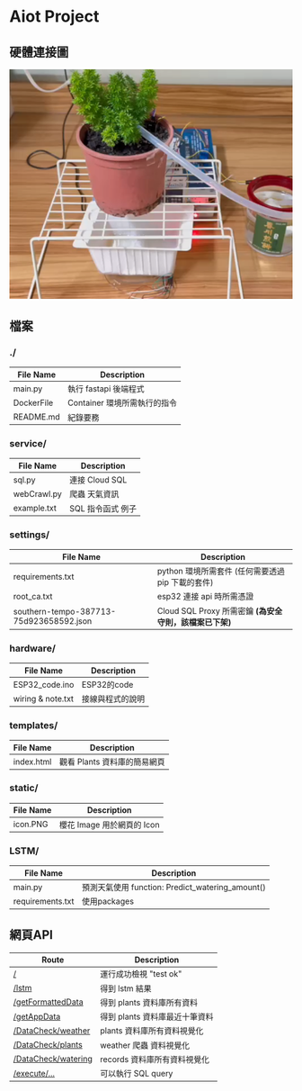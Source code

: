 # Aiot Project

## 硬體連接圖
![image](hardware.png)

## 檔案

### ./

| File Name                                  | Description                                                   |
| ------------------------------------------ | --------------------------------------------------------------|
| main.py                                    | 執行 fastapi 後端程式                                         |
| DockerFile                                 | Container 環境所需執行的指令                                   |
| README.md                                  | 紀錄要務                                                       |


### service/

| File Name                                  | Description                                                   |
| ------------------------------------------ | --------------------------------------------------------------|
| sql.py                                     | 連接 Cloud SQL                                                |
| webCrawl.py                                | 爬蟲 天氣資訊                                                  |
| example.txt                                | SQL 指令函式 例子                                              |


### settings/

| File Name                                  | Description                                                   |
| ------------------------------------------ | --------------------------------------------------------------|
| requirements.txt                           | python 環境所需套件 (任何需要透過 pip 下載的套件)                |
| root_ca.txt                                | esp32 連接 api 時所需憑證                                      |
| southern-tempo-387713-75d923658592.json    | Cloud SQL Proxy 所需密鑰 **(為安全守則，該檔案已下架)**        |

### hardware/

| File Name                                  | Description                                                   |
| ------------------------------------------ | --------------------------------------------------------------|
| ESP32_code.ino                             | ESP32的code                                                   |
| wiring & note.txt                          | 接線與程式的說明                                               |

### templates/

| File Name                                  | Description                                                   |
| ------------------------------------------ | --------------------------------------------------------------|
| index.html                                 | 觀看 Plants 資料庫的簡易網頁                                   |

### static/

| File Name                                  | Description                                                   |
| ------------------------------------------ | --------------------------------------------------------------|
| icon.PNG                                   | 櫻花 Image 用於網頁的 Icon                                     |

### LSTM/
| File Name                                  | Description                                                   |
| ------------------------------------------ | --------------------------------------------------------------|
| main.py                                    | 預測天氣使用 function: Predict_watering_amount()               |
| requirements.txt                           | 使用packages                                                  |



## 網頁API
| Route                                                                                    | Description                           |
| ---------------------------------------------------------------------------------------- | ------------------------------------- |
| [/](https://aiot-server-shsjao25ha-de.a.run.app/)                                        | 運行成功檢視 "test ok"                |
| [/lstm](https://aiot-server-shsjao25ha-de.a.run.app/lstm)                                | 得到 lstm 結果                        |
| [/getFormattedData](https://aiot-server-shsjao25ha-de.a.run.app/getFormattedData)        | 得到 plants 資料庫所有資料            |
| [/getAppData](https://aiot-server-shsjao25ha-de.a.run.app/getFormattedData)              | 得到 plants 資料庫最近十筆資料        |
| [/DataCheck/weather](https://aiot-server-shsjao25ha-de.a.run.app/DataCheck/weather)      | plants 資料庫所有資料視覺化           |
| [/DataCheck/plants](https://aiot-server-shsjao25ha-de.a.run.app/DataCheck/plants)        | weather 爬蟲 資料視覺化               |
| [/DataCheck/watering](https://aiot-server-shsjao25ha-de.a.run.app/DataCheck/watering)    | records 資料庫所有資料視覺化          |
| [/execute/...](https://aiot-server-shsjao25ha-de.a.run.app/execute/...)                  | 可以執行 SQL query                   |

